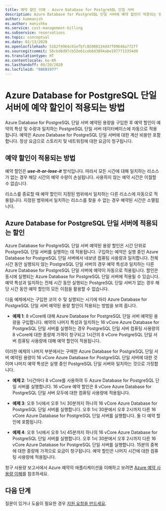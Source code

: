 ```yaml
---
title: 예약 할인 이해 - Azure Database for PostgreSQL 단일 서버
description: Azure Database for PostgreSQL 단일 서버에 예약 할인이 적용되는 방법에 대해 알아봅니다.
author: kummanish
ms.author: manishku
ms.service: cost-management-billing
ms.subservice: reservations
ms.topic: conceptual
ms.date: 02/13/2020
ms.openlocfilehash: 51b2f4964c01efbfc82008134d47f09648a772ff
ms.sourcegitcommit: 56cbd6d97cb52e61ceb6d3894abe1977713354d9
ms.translationtype: HT
ms.contentlocale: ko-KR
ms.lasthandoff: 08/20/2020
ms.locfileid: "88681977"
---
```

# <a name="how-a-reservation-discount-is-applied-to-azure-database-for-postgresql-single-server"></a>Azure Database for PostgreSQL 단일 서버에 예약 할인이 적용되는 방법

Azure Database for PostgreSQL 단일 서버 예약된 용량을 구입한 후 예약 할인이 예약의 특성 및 수량과 일치하는 PostgreSQL 단일 서버 데이터베이스에 자동으로 적용됩니다. 예약은 Azure Database for PostgreSQL 단일 서버에 대한 계산 비용만 포함합니다. 정상 요금으로 스토리지 및 네트워킹에 대한 요금이 청구됩니다.

## <a name="how-reservation-discount-is-applied"></a>예약 할인이 적용되는 방법

예약 할인은 ***use-it-or-lose-it*** 방식입니다. 따라서 모든 시간에 대해 일치하는 리소스가 없는 경우 해당 시간의 예약 수량이 손실됩니다. 사용하지 않는 예약 시간은 이월할 수 없습니다.</br>

리소스를 종료할 때 예약 할인이 지정된 범위에서 일치하는 다른 리소스에 자동으로 적용됩니다. 지정된 범위에서 일치하는 리소스를 찾을 수 없는 경우 예약된 시간은 소멸됩니다.

## <a name="discount-applied-to-azure-database-for-postgresql-single-server"></a>Azure Database for PostgreSQL 단일 서버에 적용되는 할인

Azure Database for PostgreSQL 단일 서버 예약된 용량 할인은 시간 단위로 PostgreSQL 단일 서버를 실행하는 데 적용됩니다. 구입하는 예약은 실행 중인 Azure Database for PostgreSQL 단일 서버에서 내보낸 컴퓨팅 사용량과 일치합니다. 전체 시간 동안 실행되지 않는 PostgreSQL 단일 서버의 경우 예약 특성과 일치하는 다른 Azure Database for PostgreSQL 단일 서버에 예약이 자동으로 적용됩니다. 할인은 동시에 실행되는 Azure Database for PostgreSQL 단일 서버에 적용될 수 있습니다. 예약 특성과 일치하는 전체 시간 동안 실행되는 PostgreSQL 단일 서버가 없는 경우 해당 시간 동안 예약 할인의 모든 이점을 활용할 수 없습니다.

다음 예제에서는 구입한 코어 수 및 실행되는 시기에 따라 Azure Database for PostgreSQL 단일 서버 예약된 용량 할인이 적용되는 방법을 보여 줍니다.

* **예제 1**: 8 vCore에 대해 Azure Database for PostgreSQL 단일 서버 예약된 용량을 구입합니다. 예약의 나머지 특성과 일치하는 16 vCore Azure Database for PostgreSQL 단일 서버를 실행하는 경우 PostgreSQL 단일 서버 컴퓨팅 사용량의 8 vCore에 대한 종량제 가격이 청구되고 1시간의 8 vCore PostgreSQL 단일 서버 컴퓨팅 사용량에 대해 예약 할인이 적용됩니다.</br>

이러한 예제의 나머지 부분에서는 구매한 Azure Database for PostgreSQL 단일 서버 예약된 용량이 16 vCore Azure Database for PostgreSQL 단일 서버에 대한 것이며 나머지 예약 특성은 실행 중인 PostgreSQL 단일 서버와 일치하는 것으로 가정합니다.

* **예제 2**: 1시간마다 8 vCore를 사용하여 두 Azure Database for PostgreSQL 단일 서버를 실행합니다. 16 vCore 예약 할인은 8 vCore Azure Database for PostgreSQL 단일 서버 모두에 대한 컴퓨팅 사용량에 적용됩니다.

* **예제 3**: 오후 1시에서 오후 1시 30분까지 하나의 16 vCore Azure Database for PostgreSQL 단일 서버를 실행합니다. 오후 1시 30분에서 오후 2시까지 다른 16 vCore Azure Database for PostgreSQL 단일 서버를 실행합니다. 둘 다 예약 할인에 포함됩니다.

* **예제 4**: 오후 1시에서 오후 1시 45분까지 하나의 16 vCore Azure Database for PostgreSQL 단일 서버를 실행합니다. 오후 1시 30분에서 오후 2시까지 다른 16 vCore Azure Database for PostgreSQL 단일 서버를 실행합니다. 15분의 중복에 대한 종량제 가격으로 요금이 청구됩니다. 예약 할인은 나머지 시간에 대한 컴퓨팅 사용량에 적용됩니다.

청구 사용량 보고서에서 Azure 예약의 애플리케이션을 이해하고 보려면 [Azure 예약 사용량 이해](https://docs.microsoft.com/azure/billing/billing-understand-reserved-instance-usage-ea)를 참조하세요.

## <a name="next-steps"></a>다음 단계

질문이 있거나 도움이 필요한 경우 [지원 요청을 만드세요](https://go.microsoft.com/fwlink/?linkid=2083458).
